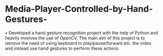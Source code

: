 # Media-Player-Controlled-by-Hand-Gestures-
•	Developed a hand gesture recognition project with the help of Python and heavily involves the use of OpenCV. The main aim of this project is to remove the need of using keyboard to play/pause/forward etc. the video and instead use hand gestures to perform these actions.
